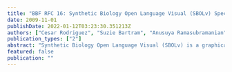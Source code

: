 ```yaml
---
title: "BBF RFC 16: Synthetic Biology Open Language Visual (SBOLv) Specification"
date: 2009-11-01
publishDate: 2022-01-12T03:23:30.351213Z
authors: ["Cesar Rodriguez", "Suzie Bartram", "Anusuya Ramasubramanian", "Drew Endy"]
publication_types: ["2"]
abstract: "Synthetic Biology Open Language Visual (SBOLv) is a graphical notation that supports   biological device development. It provides a formal notation for describing the physical   composition of basic parts into composite parts during the development of biological devices. It   is targeted for use by biological engineers in forward engineering projects. It encourages and   supports model-driven engineering."
featured: false
publication: ""
---
```


